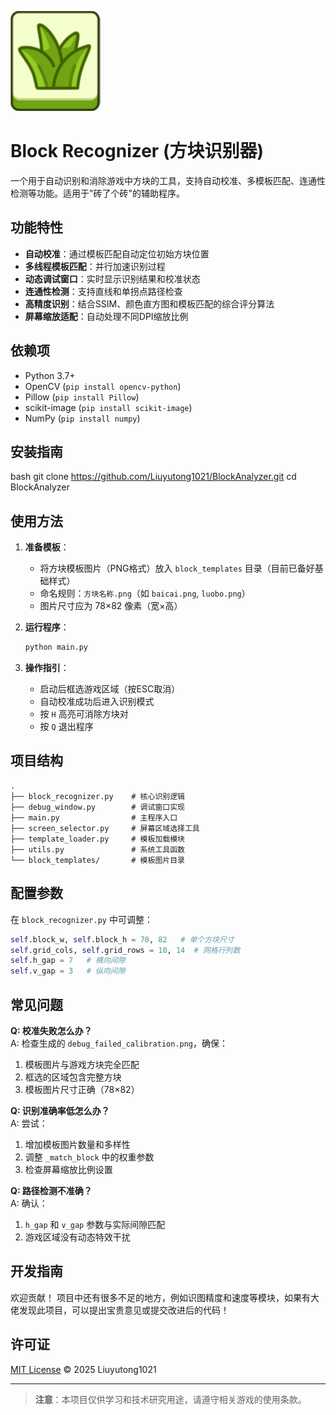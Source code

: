 ﻿![](icon.png)
# Block Recognizer (方块识别器)

一个用于自动识别和消除游戏中方块的工具，支持自动校准、多模板匹配、连通性检测等功能。适用于"砖了个砖"的辅助程序。

## 功能特性

- **自动校准**：通过模板匹配自动定位初始方块位置
- **多线程模板匹配**：并行加速识别过程
- **动态调试窗口**：实时显示识别结果和校准状态
- **连通性检测**：支持直线和单拐点路径检查
- **高精度识别**：结合SSIM、颜色直方图和模板匹配的综合评分算法
- **屏幕缩放适配**：自动处理不同DPI缩放比例

## 依赖项

- Python 3.7+
- OpenCV (`pip install opencv-python`)
- Pillow (`pip install Pillow`)
- scikit-image (`pip install scikit-image`)
- NumPy (`pip install numpy`)

## 安装指南

bash
git clone https://github.com/Liuyutong1021/BlockAnalyzer.git
cd BlockAnalyzer


## 使用方法

1. **准备模板**：
    - 将方块模板图片（PNG格式）放入 `block_templates` 目录（目前已备好基础样式）
    - 命名规则：`方块名称.png`（如 `baicai.png`, `luobo.png`）
    - 图片尺寸应为 78×82 像素（宽×高）

2. **运行程序**：
   ```bash
   python main.py
   ```

3. **操作指引**：
    - 启动后框选游戏区域（按ESC取消）
    - 自动校准成功后进入识别模式
    - 按 `H` 高亮可消除方块对
    - 按 `Q` 退出程序

## 项目结构

```
.
├── block_recognizer.py    # 核心识别逻辑
├── debug_window.py        # 调试窗口实现
├── main.py                # 主程序入口
├── screen_selector.py     # 屏幕区域选择工具
├── template_loader.py     # 模板加载模块
├── utils.py               # 系统工具函数
└── block_templates/       # 模板图片目录
```

## 配置参数

在 `block_recognizer.py` 中可调整：
```python
self.block_w, self.block_h = 78, 82   # 单个方块尺寸
self.grid_cols, self.grid_rows = 10, 14  # 网格行列数
self.h_gap = 7   # 横向间隙
self.v_gap = 3   # 纵向间隙
```

## 常见问题

**Q: 校准失败怎么办？**  
A: 检查生成的 `debug_failed_calibration.png`，确保：
1. 模板图片与游戏方块完全匹配
2. 框选的区域包含完整方块
3. 模板图片尺寸正确（78×82）

**Q: 识别准确率低怎么办？**  
A: 尝试：
1. 增加模板图片数量和多样性
2. 调整 `_match_block` 中的权重参数
3. 检查屏幕缩放比例设置

**Q: 路径检测不准确？**  
A: 确认：
1. `h_gap` 和 `v_gap` 参数与实际间隙匹配
2. 游戏区域没有动态特效干扰

## 开发指南

欢迎贡献！
项目中还有很多不足的地方，例如识图精度和速度等模块，如果有大佬发现此项目，可以提出宝贵意见或提交改进后的代码！

## 许可证

[MIT License](LICENSE) © 2025 Liuyutong1021

---

> **注意**：本项目仅供学习和技术研究用途，请遵守相关游戏的使用条款。
